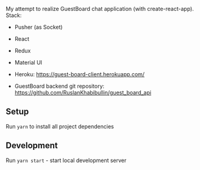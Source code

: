 My attempt to realize GuestBoard chat application (with create-react-app). Stack:
- Pusher (as Socket)
- React
- Redux
- Material UI

- Heroku: https://guest-board-client.herokuapp.com/
- GuestBoard backend git repository: https://github.com/RuslanKhabibullin/guest_board_api

## Setup

Run `yarn` to install all project dependencies

## Development

Run `yarn start` - start local development server 

